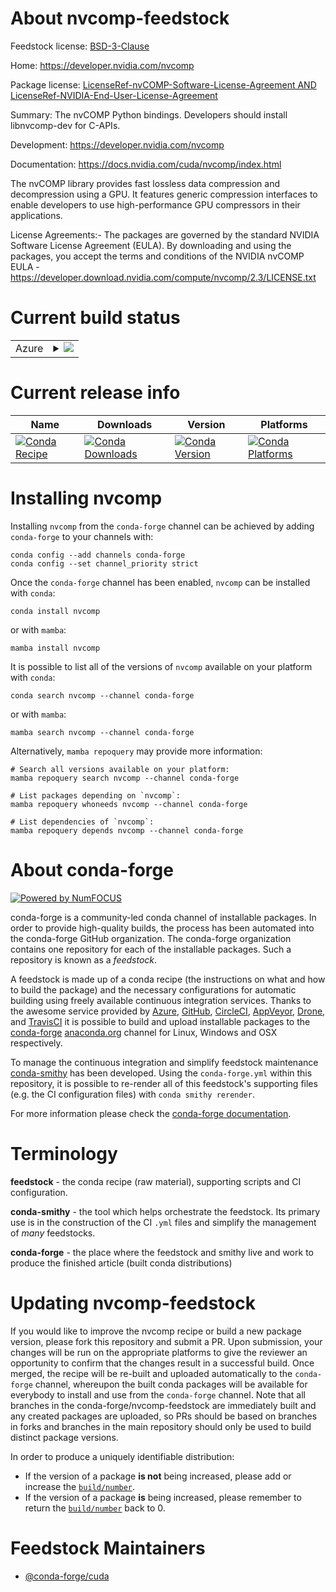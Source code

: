 About nvcomp-feedstock
======================

Feedstock license: [BSD-3-Clause](https://github.com/conda-forge/nvcomp-feedstock/blob/main/LICENSE.txt)

Home: https://developer.nvidia.com/nvcomp

Package license: [LicenseRef-nvCOMP-Software-License-Agreement AND LicenseRef-NVIDIA-End-User-License-Agreement](https://developer.download.nvidia.com/compute/nvcomp/2.3/LICENSE.txt)

Summary: The nvCOMP Python bindings. Developers should install libnvcomp-dev for C-APIs.

Development: https://developer.nvidia.com/nvcomp

Documentation: https://docs.nvidia.com/cuda/nvcomp/index.html

The nvCOMP library provides fast lossless data compression and
decompression using a GPU. It features generic compression interfaces to
enable developers to use high-performance GPU compressors in their
applications.

License Agreements:- The packages are governed by the standard NVIDIA
Software License Agreement (EULA). By downloading and using the packages,
you accept the terms and conditions of the NVIDIA nvCOMP EULA -
https://developer.download.nvidia.com/compute/nvcomp/2.3/LICENSE.txt


Current build status
====================


<table>
    
  <tr>
    <td>Azure</td>
    <td>
      <details>
        <summary>
          <a href="https://dev.azure.com/conda-forge/feedstock-builds/_build/latest?definitionId=19571&branchName=main">
            <img src="https://dev.azure.com/conda-forge/feedstock-builds/_apis/build/status/nvcomp-feedstock?branchName=main">
          </a>
        </summary>
        <table>
          <thead><tr><th>Variant</th><th>Status</th></tr></thead>
          <tbody><tr>
              <td>linux_64_cuda_compiler_version12.9python3.10.____cpython</td>
              <td>
                <a href="https://dev.azure.com/conda-forge/feedstock-builds/_build/latest?definitionId=19571&branchName=main">
                  <img src="https://dev.azure.com/conda-forge/feedstock-builds/_apis/build/status/nvcomp-feedstock?branchName=main&jobName=linux&configuration=linux%20linux_64_cuda_compiler_version12.9python3.10.____cpython" alt="variant">
                </a>
              </td>
            </tr><tr>
              <td>linux_64_cuda_compiler_version12.9python3.11.____cpython</td>
              <td>
                <a href="https://dev.azure.com/conda-forge/feedstock-builds/_build/latest?definitionId=19571&branchName=main">
                  <img src="https://dev.azure.com/conda-forge/feedstock-builds/_apis/build/status/nvcomp-feedstock?branchName=main&jobName=linux&configuration=linux%20linux_64_cuda_compiler_version12.9python3.11.____cpython" alt="variant">
                </a>
              </td>
            </tr><tr>
              <td>linux_64_cuda_compiler_version12.9python3.12.____cpython</td>
              <td>
                <a href="https://dev.azure.com/conda-forge/feedstock-builds/_build/latest?definitionId=19571&branchName=main">
                  <img src="https://dev.azure.com/conda-forge/feedstock-builds/_apis/build/status/nvcomp-feedstock?branchName=main&jobName=linux&configuration=linux%20linux_64_cuda_compiler_version12.9python3.12.____cpython" alt="variant">
                </a>
              </td>
            </tr><tr>
              <td>linux_64_cuda_compiler_version12.9python3.9.____cpython</td>
              <td>
                <a href="https://dev.azure.com/conda-forge/feedstock-builds/_build/latest?definitionId=19571&branchName=main">
                  <img src="https://dev.azure.com/conda-forge/feedstock-builds/_apis/build/status/nvcomp-feedstock?branchName=main&jobName=linux&configuration=linux%20linux_64_cuda_compiler_version12.9python3.9.____cpython" alt="variant">
                </a>
              </td>
            </tr><tr>
              <td>linux_aarch64_cuda_compiler_version12.9python3.10.____cpython</td>
              <td>
                <a href="https://dev.azure.com/conda-forge/feedstock-builds/_build/latest?definitionId=19571&branchName=main">
                  <img src="https://dev.azure.com/conda-forge/feedstock-builds/_apis/build/status/nvcomp-feedstock?branchName=main&jobName=linux&configuration=linux%20linux_aarch64_cuda_compiler_version12.9python3.10.____cpython" alt="variant">
                </a>
              </td>
            </tr><tr>
              <td>linux_aarch64_cuda_compiler_version12.9python3.11.____cpython</td>
              <td>
                <a href="https://dev.azure.com/conda-forge/feedstock-builds/_build/latest?definitionId=19571&branchName=main">
                  <img src="https://dev.azure.com/conda-forge/feedstock-builds/_apis/build/status/nvcomp-feedstock?branchName=main&jobName=linux&configuration=linux%20linux_aarch64_cuda_compiler_version12.9python3.11.____cpython" alt="variant">
                </a>
              </td>
            </tr><tr>
              <td>linux_aarch64_cuda_compiler_version12.9python3.12.____cpython</td>
              <td>
                <a href="https://dev.azure.com/conda-forge/feedstock-builds/_build/latest?definitionId=19571&branchName=main">
                  <img src="https://dev.azure.com/conda-forge/feedstock-builds/_apis/build/status/nvcomp-feedstock?branchName=main&jobName=linux&configuration=linux%20linux_aarch64_cuda_compiler_version12.9python3.12.____cpython" alt="variant">
                </a>
              </td>
            </tr><tr>
              <td>linux_aarch64_cuda_compiler_version12.9python3.9.____cpython</td>
              <td>
                <a href="https://dev.azure.com/conda-forge/feedstock-builds/_build/latest?definitionId=19571&branchName=main">
                  <img src="https://dev.azure.com/conda-forge/feedstock-builds/_apis/build/status/nvcomp-feedstock?branchName=main&jobName=linux&configuration=linux%20linux_aarch64_cuda_compiler_version12.9python3.9.____cpython" alt="variant">
                </a>
              </td>
            </tr><tr>
              <td>win_64_cuda_compiler_version12.9python3.10.____cpython</td>
              <td>
                <a href="https://dev.azure.com/conda-forge/feedstock-builds/_build/latest?definitionId=19571&branchName=main">
                  <img src="https://dev.azure.com/conda-forge/feedstock-builds/_apis/build/status/nvcomp-feedstock?branchName=main&jobName=win&configuration=win%20win_64_cuda_compiler_version12.9python3.10.____cpython" alt="variant">
                </a>
              </td>
            </tr><tr>
              <td>win_64_cuda_compiler_version12.9python3.11.____cpython</td>
              <td>
                <a href="https://dev.azure.com/conda-forge/feedstock-builds/_build/latest?definitionId=19571&branchName=main">
                  <img src="https://dev.azure.com/conda-forge/feedstock-builds/_apis/build/status/nvcomp-feedstock?branchName=main&jobName=win&configuration=win%20win_64_cuda_compiler_version12.9python3.11.____cpython" alt="variant">
                </a>
              </td>
            </tr><tr>
              <td>win_64_cuda_compiler_version12.9python3.12.____cpython</td>
              <td>
                <a href="https://dev.azure.com/conda-forge/feedstock-builds/_build/latest?definitionId=19571&branchName=main">
                  <img src="https://dev.azure.com/conda-forge/feedstock-builds/_apis/build/status/nvcomp-feedstock?branchName=main&jobName=win&configuration=win%20win_64_cuda_compiler_version12.9python3.12.____cpython" alt="variant">
                </a>
              </td>
            </tr><tr>
              <td>win_64_cuda_compiler_version12.9python3.9.____cpython</td>
              <td>
                <a href="https://dev.azure.com/conda-forge/feedstock-builds/_build/latest?definitionId=19571&branchName=main">
                  <img src="https://dev.azure.com/conda-forge/feedstock-builds/_apis/build/status/nvcomp-feedstock?branchName=main&jobName=win&configuration=win%20win_64_cuda_compiler_version12.9python3.9.____cpython" alt="variant">
                </a>
              </td>
            </tr>
          </tbody>
        </table>
      </details>
    </td>
  </tr>
</table>

Current release info
====================

| Name | Downloads | Version | Platforms |
| --- | --- | --- | --- |
| [![Conda Recipe](https://img.shields.io/badge/recipe-nvcomp-green.svg)](https://anaconda.org/conda-forge/nvcomp) | [![Conda Downloads](https://img.shields.io/conda/dn/conda-forge/nvcomp.svg)](https://anaconda.org/conda-forge/nvcomp) | [![Conda Version](https://img.shields.io/conda/vn/conda-forge/nvcomp.svg)](https://anaconda.org/conda-forge/nvcomp) | [![Conda Platforms](https://img.shields.io/conda/pn/conda-forge/nvcomp.svg)](https://anaconda.org/conda-forge/nvcomp) |

Installing nvcomp
=================

Installing `nvcomp` from the `conda-forge` channel can be achieved by adding `conda-forge` to your channels with:

```
conda config --add channels conda-forge
conda config --set channel_priority strict
```

Once the `conda-forge` channel has been enabled, `nvcomp` can be installed with `conda`:

```
conda install nvcomp
```

or with `mamba`:

```
mamba install nvcomp
```

It is possible to list all of the versions of `nvcomp` available on your platform with `conda`:

```
conda search nvcomp --channel conda-forge
```

or with `mamba`:

```
mamba search nvcomp --channel conda-forge
```

Alternatively, `mamba repoquery` may provide more information:

```
# Search all versions available on your platform:
mamba repoquery search nvcomp --channel conda-forge

# List packages depending on `nvcomp`:
mamba repoquery whoneeds nvcomp --channel conda-forge

# List dependencies of `nvcomp`:
mamba repoquery depends nvcomp --channel conda-forge
```


About conda-forge
=================

[![Powered by
NumFOCUS](https://img.shields.io/badge/powered%20by-NumFOCUS-orange.svg?style=flat&colorA=E1523D&colorB=007D8A)](https://numfocus.org)

conda-forge is a community-led conda channel of installable packages.
In order to provide high-quality builds, the process has been automated into the
conda-forge GitHub organization. The conda-forge organization contains one repository
for each of the installable packages. Such a repository is known as a *feedstock*.

A feedstock is made up of a conda recipe (the instructions on what and how to build
the package) and the necessary configurations for automatic building using freely
available continuous integration services. Thanks to the awesome service provided by
[Azure](https://azure.microsoft.com/en-us/services/devops/), [GitHub](https://github.com/),
[CircleCI](https://circleci.com/), [AppVeyor](https://www.appveyor.com/),
[Drone](https://cloud.drone.io/welcome), and [TravisCI](https://travis-ci.com/)
it is possible to build and upload installable packages to the
[conda-forge](https://anaconda.org/conda-forge) [anaconda.org](https://anaconda.org/)
channel for Linux, Windows and OSX respectively.

To manage the continuous integration and simplify feedstock maintenance
[conda-smithy](https://github.com/conda-forge/conda-smithy) has been developed.
Using the ``conda-forge.yml`` within this repository, it is possible to re-render all of
this feedstock's supporting files (e.g. the CI configuration files) with ``conda smithy rerender``.

For more information please check the [conda-forge documentation](https://conda-forge.org/docs/).

Terminology
===========

**feedstock** - the conda recipe (raw material), supporting scripts and CI configuration.

**conda-smithy** - the tool which helps orchestrate the feedstock.
                   Its primary use is in the construction of the CI ``.yml`` files
                   and simplify the management of *many* feedstocks.

**conda-forge** - the place where the feedstock and smithy live and work to
                  produce the finished article (built conda distributions)


Updating nvcomp-feedstock
=========================

If you would like to improve the nvcomp recipe or build a new
package version, please fork this repository and submit a PR. Upon submission,
your changes will be run on the appropriate platforms to give the reviewer an
opportunity to confirm that the changes result in a successful build. Once
merged, the recipe will be re-built and uploaded automatically to the
`conda-forge` channel, whereupon the built conda packages will be available for
everybody to install and use from the `conda-forge` channel.
Note that all branches in the conda-forge/nvcomp-feedstock are
immediately built and any created packages are uploaded, so PRs should be based
on branches in forks and branches in the main repository should only be used to
build distinct package versions.

In order to produce a uniquely identifiable distribution:
 * If the version of a package **is not** being increased, please add or increase
   the [``build/number``](https://docs.conda.io/projects/conda-build/en/latest/resources/define-metadata.html#build-number-and-string).
 * If the version of a package **is** being increased, please remember to return
   the [``build/number``](https://docs.conda.io/projects/conda-build/en/latest/resources/define-metadata.html#build-number-and-string)
   back to 0.

Feedstock Maintainers
=====================

* [@conda-forge/cuda](https://github.com/orgs/conda-forge/teams/cuda/)

